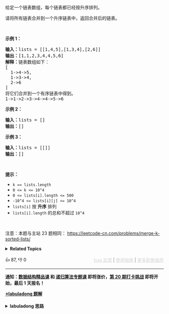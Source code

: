 <p>给定一个链表数组，每个链表都已经按升序排列。</p>

<p>请将所有链表合并到一个升序链表中，返回合并后的链表。</p>

<p>&nbsp;</p>

<p><strong>示例 1：</strong></p>

<pre>
<strong>输入：</strong>lists = [[1,4,5],[1,3,4],[2,6]]
<strong>输出：</strong>[1,1,2,3,4,4,5,6]
<strong>解释：</strong>链表数组如下：
[
  1-&gt;4-&gt;5,
  1-&gt;3-&gt;4,
  2-&gt;6
]
将它们合并到一个有序链表中得到。
1-&gt;1-&gt;2-&gt;3-&gt;4-&gt;4-&gt;5-&gt;6
</pre>

<p><strong>示例 2：</strong></p>

<pre>
<strong>输入：</strong>lists = []
<strong>输出：</strong>[]
</pre>

<p><strong>示例 3：</strong></p>

<pre>
<strong>输入：</strong>lists = [[]]
<strong>输出：</strong>[]
</pre>

<p>&nbsp;</p>

<p><strong>提示：</strong></p>

<ul> 
 <li><code>k == lists.length</code></li> 
 <li><code>0 &lt;= k &lt;= 10^4</code></li> 
 <li><code>0 &lt;= lists[i].length &lt;= 500</code></li> 
 <li><code>-10^4 &lt;= lists[i][j] &lt;= 10^4</code></li> 
 <li><code>lists[i]</code> 按 <strong>升序</strong> 排列</li> 
 <li><code>lists[i].length</code> 的总和不超过 <code>10^4</code></li> 
</ul>

<p>&nbsp;</p>

<p>
 <meta charset="UTF-8" />注意：本题与主站 23&nbsp;题相同：&nbsp;<a href="https://leetcode-cn.com/problems/merge-k-sorted-lists/">https://leetcode-cn.com/problems/merge-k-sorted-lists/</a></p>

<details><summary><strong>Related Topics</strong></summary>链表 | 分治 | 堆（优先队列） | 归并排序</details><br>

<div>👍 87, 👎 0<span style='float: right;'><span style='color: gray;'><a href='https://github.com/labuladong/fucking-algorithm/discussions/939' target='_blank' style='color: lightgray;text-decoration: underline;'>bug 反馈</a> | <a href='https://labuladong.gitee.io/article/fname.html?fname=jb插件简介' target='_blank' style='color: lightgray;text-decoration: underline;'>使用指南</a> | <a href='https://labuladong.github.io/algo/images/others/%E5%85%A8%E5%AE%B6%E6%A1%B6.jpg' target='_blank' style='color: lightgray;text-decoration: underline;'>更多配套插件</a></span></span></div>

<div id="labuladong"><hr>

**通知：[数据结构精品课](https://aep.h5.xeknow.com/s/1XJHEO) 和 [递归算法专题课](https://aep.xet.tech/s/3YGcq3) 即将涨价，[第 20 期打卡挑战](https://opedk.xet.tech/s/1cEM6U) 即将开始，最后 1 天报名！**



<p><strong><a href="https://labuladong.gitee.io/article/slug.html?slug=vvXgSW" target="_blank">⭐️labuladong 题解</a></strong></p>
<details><summary><strong>labuladong 思路</strong></summary>

## 基本思路

这道题和 [23. 合并 K 个升序链表](/problems/merge-k-sorted-lists) 相同。

> 本文有视频版：[链表双指针技巧全面汇总](https://www.bilibili.com/video/BV1q94y1X7vy)

[21. 合并两个有序链表](/problems/merge-two-sorted-lists) 的延伸，利用 [优先级队列（二叉堆）](https://labuladong.github.io/article/fname.html?fname=二叉堆详解实现优先级队列) 进行节点排序即可。

**详细题解：[双指针技巧秒杀七道链表题目](https://labuladong.github.io/article/fname.html?fname=链表技巧)**

**标签：二叉堆，[数据结构](https://mp.weixin.qq.com/mp/appmsgalbum?__biz=MzAxODQxMDM0Mw==&action=getalbum&album_id=1318892385270808576)，[链表](https://mp.weixin.qq.com/mp/appmsgalbum?__biz=MzAxODQxMDM0Mw==&action=getalbum&album_id=2120596033251475465)，[链表双指针](https://mp.weixin.qq.com/mp/appmsgalbum?__biz=MzAxODQxMDM0Mw==&action=getalbum&album_id=2120596033251475465)**

## 解法代码

提示：🟢 标记的是我写的解法代码，🤖 标记的是 chatGPT 翻译的多语言解法代码。如有错误，可以 [点这里](https://github.com/labuladong/fucking-algorithm/issues/1113) 反馈和修正。

<div class="tab-panel"><div class="tab-nav">
<button data-tab-item="cpp" class="tab-nav-button btn " data-tab-group="default" onclick="switchTab(this)">cpp🤖</button>

<button data-tab-item="python" class="tab-nav-button btn " data-tab-group="default" onclick="switchTab(this)">python🤖</button>

<button data-tab-item="java" class="tab-nav-button btn active" data-tab-group="default" onclick="switchTab(this)">java🟢</button>

<button data-tab-item="go" class="tab-nav-button btn " data-tab-group="default" onclick="switchTab(this)">go🤖</button>

<button data-tab-item="javascript" class="tab-nav-button btn " data-tab-group="default" onclick="switchTab(this)">javascript🤖</button>
</div><div class="tab-content">
<div data-tab-item="cpp" class="tab-item " data-tab-group="default"><div class="highlight">

```cpp
// 注意：cpp 代码由 chatGPT🤖 根据我的 java 代码翻译，旨在帮助不同背景的读者理解算法逻辑。
// 本代码还未经过力扣测试，仅供参考，如有疑惑，可以参照我写的 java 代码对比查看。

// Definition for singly-linked list.
// struct ListNode {
//     int val;
//     ListNode *next;
//     ListNode(int x) : val(x), next(NULL) {}
// };

// Definition for singly-linked list.
// struct ListNode {
//     int val;
//     ListNode *next;
//     ListNode(int x) : val(x), next(NULL) {}
// };

// Definition for singly-linked list.
// struct ListNode {
//     int val;
//     ListNode *next;
//     ListNode(int x) : val(x), next(NULL) {}
// };

// Definition for singly-linked list.
// struct ListNode {
//     int val;
//     ListNode *next;
//     ListNode(int x) : val(x), next(NULL) {}
// };

// Definition for singly-linked list.
// struct ListNode {
//     int val;
//     ListNode *next;
//     ListNode(int x) : val(x), next(NULL) {}
// };

// Definition for singly-linked list.
// struct ListNode {
//     int val;
//     ListNode *next;
//     ListNode(int x) : val(x), next(NULL) {}
// };

// Definition for singly-linked list.
// struct ListNode {
//     int val;
//     ListNode *next;
//     ListNode(int x) : val(x), next(NULL) {}
// };

// Definition for singly-linked list.
// struct ListNode {
//     int val;
//     ListNode *next;
//     ListNode(int x) : val(x), next(NULL) {}
// };

// Definition for singly-linked list.
// struct ListNode {
//     int val;
//     ListNode *next;
//     ListNode(int x) : val(x), next(NULL) {}
// };

class Solution {
public:
    ListNode* mergeKLists(vector<ListNode*>& lists) {
        if (lists.size() == 0) { return nullptr; }
        // 虚拟头结点
        ListNode* dummy = new ListNode(-1);
        ListNode* p = dummy;
        // 优先级队列，最小堆
        auto cmp = [](ListNode* a, ListNode* b) { return a->val > b->val; };
        priority_queue<ListNode*, vector<ListNode*>, decltype(cmp)> pq(cmp);

        // 将 k 个链表的头结点加入最小堆
        for (auto head : lists) {
            if (head != nullptr)
                pq.push(head);
        }

        while (!pq.empty()) {
            // 获取最小节点，接到结果链表中
            ListNode* node = pq.top();
            p->next = node;
            pq.pop();
            if (node->next != nullptr) {
                pq.push(node->next);
            }
            // p 指针不断前进
            p = p->next;
        }
        return dummy->next;
    }
};
```

</div></div>

<div data-tab-item="python" class="tab-item " data-tab-group="default"><div class="highlight">

```python
# 注意：python 代码由 chatGPT🤖 根据我的 java 代码翻译，旨在帮助不同背景的读者理解算法逻辑。
# 本代码还未经过力扣测试，仅供参考，如有疑惑，可以参照我写的 java 代码对比查看。

class Solution:
    def mergeKLists(self, lists: List[ListNode]) -> ListNode:
        if not lists:
            return None
        # 虚拟头结点
        dummy = ListNode(-1)
        p = dummy
        # 优先级队列，最小堆
        pq = []
        for head in lists:
            if head:
                # 将 k 个链表的头结点加入最小堆
                heapq.heappush(pq, (head.val, head))
        while pq:
            # 获取最小节点，接到结果链表中
            val, node = heapq.heappop(pq)
            p.next = node
            if node.next:
                heapq.heappush(pq, (node.next.val, node.next))
            # p 指针不断前进
            p = p.next
        return dummy.next
```

</div></div>

<div data-tab-item="java" class="tab-item active" data-tab-group="default"><div class="highlight">

```java
class Solution {
    public ListNode mergeKLists(ListNode[] lists) {
        if (lists.length == 0) return null;
        // 虚拟头结点
        ListNode dummy = new ListNode(-1);
        ListNode p = dummy;
        // 优先级队列，最小堆
        PriorityQueue<ListNode> pq = new PriorityQueue<>(
            lists.length, (a, b)->(a.val - b.val));
        // 将 k 个链表的头结点加入最小堆
        for (ListNode head : lists) {
            if (head != null)
                pq.add(head);
        }

        while (!pq.isEmpty()) {
            // 获取最小节点，接到结果链表中
            ListNode node = pq.poll();
            p.next = node;
            if (node.next != null) {
                pq.add(node.next);
            }
            // p 指针不断前进
            p = p.next;
        }
        return dummy.next;
    }
}
```

</div></div>

<div data-tab-item="go" class="tab-item " data-tab-group="default"><div class="highlight">

```go
// 注意：go 代码由 chatGPT🤖 根据我的 java 代码翻译，旨在帮助不同背景的读者理解算法逻辑。
// 本代码已经通过力扣的测试用例，应该可直接成功提交。

func mergeKLists(lists []*ListNode) *ListNode {
    if len(lists) == 0 {
        return nil
    }

    // 虚拟头结点
    dummy := &ListNode{}
    p := dummy

    // 优先级队列，最小堆
    pq := make(PriorityQueue, 0)
    for _, head := range lists {
        if head != nil {
            pq.Push(head)
        }
    }

    for !pq.IsEmpty() {
        // 获取最小节点，接到结果链表中
        node := pq.Pop().(*ListNode)
        p.Next = node
        if node.Next != nil {
            pq.Push(node.Next)
        }
        // p 指针不断前进
        p = p.Next
    }
    return dummy.Next
}

// 优先级队列，最小堆
type PriorityQueue []*ListNode

func (pq PriorityQueue) Len() int { return len(pq) }

func (pq PriorityQueue) Less(i, j int) bool {
    return pq[i].Val < pq[j].Val
}

func (pq PriorityQueue) Swap(i, j int) {
    pq[i], pq[j] = pq[j], pq[i]
}

func (pq *PriorityQueue) Push(x interface{}) {
    *pq = append(*pq, x.(*ListNode))
}

func (pq *PriorityQueue) Pop() interface{} {
    n := len(*pq)
    x := (*pq)[n-1]
    *pq = (*pq)[:n-1]
    return x
}

func (pq PriorityQueue) IsEmpty() bool {
    return len(pq) == 0
}
```

</div></div>

<div data-tab-item="javascript" class="tab-item " data-tab-group="default"><div class="highlight">

```javascript
// 注意：javascript 代码由 chatGPT🤖 根据我的 java 代码翻译，旨在帮助不同背景的读者理解算法逻辑。
// 本代码还未经过力扣测试，仅供参考，如有疑惑，可以参照我写的 java 代码对比查看。

var mergeKLists = function(lists) {
    if (lists.length == 0) return null;
    // 虚拟头结点
    var dummy = new ListNode(-1);
    var p = dummy;
    // 优先级队列，最小堆
    var pq = new PriorityQueue(
        lists.length, (a, b) => (a.val - b.val));
    // 将 k 个链表的头结点加入最小堆
    for (var head of lists) {
        if (head != null)
            pq.add(head);
    }

    while (!pq.isEmpty()) {
        // 获取最小节点，接到结果链表中
        var node = pq.poll();
        p.next = node;
        if (node.next != null) {
            pq.add(node.next);
        }
        // p 指针不断前进
        p = p.next;
    }
    return dummy.next;
}
```

</div></div>
</div></div>

**类似题目**：
  - [141. 环形链表 🟢](/problems/linked-list-cycle)
  - [142. 环形链表 II 🟠](/problems/linked-list-cycle-ii)
  - [160. 相交链表 🟢](/problems/intersection-of-two-linked-lists)
  - [19. 删除链表的倒数第 N 个结点 🟠](/problems/remove-nth-node-from-end-of-list)
  - [21. 合并两个有序链表 🟢](/problems/merge-two-sorted-lists)
  - [313. 超级丑数 🟠](/problems/super-ugly-number)
  - [355. 设计推特 🟠](/problems/design-twitter)
  - [373. 查找和最小的 K 对数字 🟠](/problems/find-k-pairs-with-smallest-sums)
  - [378. 有序矩阵中第 K 小的元素 🟠](/problems/kth-smallest-element-in-a-sorted-matrix)
  - [86. 分隔链表 🟠](/problems/partition-list)
  - [876. 链表的中间结点 🟢](/problems/middle-of-the-linked-list)
  - [剑指 Offer 22. 链表中倒数第k个节点 🟢](/problems/lian-biao-zhong-dao-shu-di-kge-jie-dian-lcof)
  - [剑指 Offer 25. 合并两个排序的链表 🟢](/problems/he-bing-liang-ge-pai-xu-de-lian-biao-lcof)
  - [剑指 Offer 52. 两个链表的第一个公共节点 🟢](/problems/liang-ge-lian-biao-de-di-yi-ge-gong-gong-jie-dian-lcof)
  - [剑指 Offer II 021. 删除链表的倒数第 n 个结点 🟠](/problems/SLwz0R)
  - [剑指 Offer II 022. 链表中环的入口节点 🟠](/problems/c32eOV)
  - [剑指 Offer II 023. 两个链表的第一个重合节点 🟢](/problems/3u1WK4)
  - [剑指 Offer II 061. 和最小的 k 个数对 🟠](/problems/qn8gGX)
  - [剑指 Offer II 078. 合并排序链表 🔴](/problems/vvXgSW)

</details>
</div>




